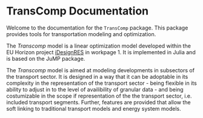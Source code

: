 # TransComp Documentation

Welcome to the documentation for the `TransComp` package. This package provides tools for transportation modeling and optimization.

The *Transcomp* model is a linear optimization model developed within the EU Horizon project [iDesignRES](https://idesignres.eu/) in workpage 1. It is implemented in Julia and is based on the JuMP package. 

The *Transcomp* model is aimed at modeling developments in subsectors of the transport sector. It is designed in a way that it can be adoptable in its complexity in the representation of the transport sector - being flexible in its ability to adjust in to the level of availibility of granular data - and being costumizable in the scope if representation of the the transport sector, i.e. included transport segments. Further, features are provided that allow the soft linking to traditional transport models and energy system models.
